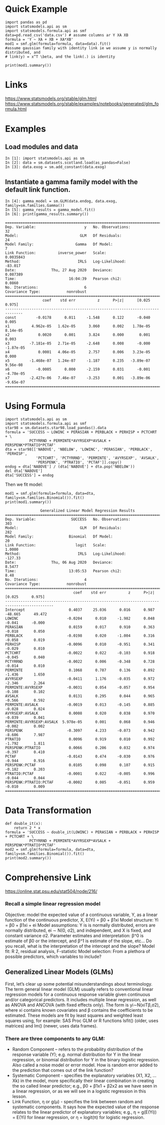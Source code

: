 # Quick Example
```
import pandas as pd
import statsmodels.api as sm
import statsmodels.formula.api as smf
data=pd.read_csv('data.csv') # assume columns ar Y XA XB
formula = 'Y ~ XA + XB + XA*XB'
mod1 = smf.glm(formula=formula, data=data).fit()
#assume gaussian family with identity link ie we assume y is normally distributed, and 
# link(y) = x^T \beta, and the link(.) is identity

print(mod1.summary())
```


# Links

https://www.statsmodels.org/stable/glm.html
https://www.statsmodels.org/stable/examples/notebooks/generated/glm_formula.html


# Examples

## Load modules and data
```
In [1]: import statsmodels.api as sm
In [2]: data = sm.datasets.scotland.load(as_pandas=False)
In [3]: data.exog = sm.add_constant(data.exog)
```
## Instantiate a gamma family model with the default link function.
```
In [4]: gamma_model = sm.GLM(data.endog, data.exog, family=sm.families.Gamma())
In [5]: gamma_results = gamma_model.fit()
In [6]: print(gamma_results.summary())
```
```
==============================================================================
Dep. Variable:                      y   No. Observations:                   32
Model:                            GLM   Df Residuals:                       24
Model Family:                   Gamma   Df Model:                            7
Link Function:          inverse_power   Scale:                       0.0035843
Method:                          IRLS   Log-Likelihood:                -83.017
Date:                Thu, 27 Aug 2020   Deviance:                     0.087389
Time:                        16:04:39   Pearson chi2:                   0.0860
No. Iterations:                     6                                         
Covariance Type:            nonrobust                                         
==============================================================================
                 coef    std err          z      P>|z|      [0.025      0.975]
------------------------------------------------------------------------------
const         -0.0178      0.011     -1.548      0.122      -0.040       0.005
x1          4.962e-05   1.62e-05      3.060      0.002    1.78e-05    8.14e-05
x2             0.0020      0.001      3.824      0.000       0.001       0.003
x3         -7.181e-05   2.71e-05     -2.648      0.008      -0.000   -1.87e-05
x4             0.0001   4.06e-05      2.757      0.006    3.23e-05       0.000
x5         -1.468e-07   1.24e-07     -1.187      0.235   -3.89e-07    9.56e-08
x6            -0.0005      0.000     -2.159      0.031      -0.001   -4.78e-05
x7         -2.427e-06   7.46e-07     -3.253      0.001   -3.89e-06   -9.65e-07
==============================================================================
```
# Using Formula

```
import statsmodels.api as sm
import statsmodels.formula.api as smf
star98 = sm.datasets.star98.load_pandas().data
formula = 'SUCCESS ~ LOWINC + PERASIAN + PERBLACK + PERHISP + PCTCHRT + \
           PCTYRRND + PERMINTE*AVYRSEXP*AVSALK + PERSPENK*PTRATIO*PCTAF'
dta = star98[['NABOVE', 'NBELOW', 'LOWINC', 'PERASIAN', 'PERBLACK', 'PERHISP',
              'PCTCHRT', 'PCTYRRND', 'PERMINTE', 'AVYRSEXP', 'AVSALK',
              'PERSPENK', 'PTRATIO', 'PCTAF']].copy()
endog = dta['NABOVE'] / (dta['NABOVE'] + dta.pop('NBELOW'))
del dta['NABOVE']
dta['SUCCESS'] = endog
```
Then we fit model:

```
mod1 = smf.glm(formula=formula, data=dta, family=sm.families.Binomial()).fit()
print(mod1.summary())
```

```
                Generalized Linear Model Regression Results
==============================================================================
Dep. Variable:                SUCCESS   No. Observations:                  303
Model:                            GLM   Df Residuals:                      282
Model Family:                Binomial   Df Model:                           20
Link Function:                  logit   Scale:                          1.0000
Method:                          IRLS   Log-Likelihood:                -127.33
Date:                Thu, 06 Aug 2020   Deviance:                       8.5477
Time:                        13:05:53   Pearson chi2:                     8.48
No. Iterations:                     4
Covariance Type:            nonrobust
============================================================================================
                               coef    std err          z      P>|z|      [0.025      0.975]
--------------------------------------------------------------------------------------------
Intercept                    0.4037     25.036      0.016      0.987     -48.665      49.472
LOWINC                      -0.0204      0.010     -1.982      0.048      -0.041      -0.000
PERASIAN                     0.0159      0.017      0.910      0.363      -0.018       0.050
PERBLACK                    -0.0198      0.020     -1.004      0.316      -0.058       0.019
PERHISP                     -0.0096      0.010     -0.951      0.341      -0.029       0.010
PCTCHRT                     -0.0022      0.022     -0.103      0.918      -0.045       0.040
PCTYRRND                    -0.0022      0.006     -0.348      0.728      -0.014       0.010
PERMINTE                     0.1068      0.787      0.136      0.892      -1.436       1.650
AVYRSEXP                    -0.0411      1.176     -0.035      0.972      -2.346       2.264
PERMINTE:AVYRSEXP           -0.0031      0.054     -0.057      0.954      -0.108       0.102
AVSALK                       0.0131      0.295      0.044      0.965      -0.566       0.592
PERMINTE:AVSALK             -0.0019      0.013     -0.145      0.885      -0.028       0.024
AVYRSEXP:AVSALK              0.0008      0.020      0.038      0.970      -0.039       0.041
PERMINTE:AVYRSEXP:AVSALK  5.978e-05      0.001      0.068      0.946      -0.002       0.002
PERSPENK                    -0.3097      4.233     -0.073      0.942      -8.606       7.987
PTRATIO                      0.0096      0.919      0.010      0.992      -1.792       1.811
PERSPENK:PTRATIO             0.0066      0.206      0.032      0.974      -0.397       0.410
PCTAF                       -0.0143      0.474     -0.030      0.976      -0.944       0.916
PERSPENK:PCTAF               0.0105      0.098      0.107      0.915      -0.182       0.203
PTRATIO:PCTAF               -0.0001      0.022     -0.005      0.996      -0.044       0.044
PERSPENK:PTRATIO:PCTAF      -0.0002      0.005     -0.051      0.959      -0.010       0.009
============================================================================================
```
# Data Transformation

```
def double_it(x):
    return 2 * x
formula = 'SUCCESS ~ double_it(LOWINC) + PERASIAN + PERBLACK + PERHISP + PCTCHRT + \
           PCTYRRND + PERMINTE*AVYRSEXP*AVSALK + PERSPENK*PTRATIO*PCTAF'
mod2 = smf.glm(formula=formula, data=dta, family=sm.families.Binomial()).fit()
print(mod2.summary())
```

# Comprehensive Link

https://online.stat.psu.edu/stat504/node/216/

### Recall a simple linear regression model

Objective: model the expected value of a continuous variable, Y, as a linear function of the continuous predictor, X, E(Yi) = β0 + β1xi
Model structure: Yi = β0 + β1xi + ei
Model assumptions: Y is is normally distributed, errors are normally distributed, ei ∼ N(0, σ2), and independent, and X is fixed, and constant variance σ2.
Parameter estimates and interpretation: β^0 is estimate of β0 or the intercept, and β^1 is estimate of the slope, etc... Do you recall, what is the interpretation of the intercept and the slope?
Model fit: R 2, residual analysis, F-statistic
Model selection: From a plethora of possible predictors, which variables to include?


## Generalized Linear Models (GLMs)

 First, let’s clear up some potential misunderstandings about terminology.  The term general linear model (GLM) usually refers to conventional linear regression models for a continuous response variable given continuous and/or categorical predictors. It includes multiple linear regression, as well as ANOVA and ANCOVA (with fixed effects only). The form is yi∼N(xiTβ,σ2), where xi contains known covariates and β contains the coefficients to be estimated. These models are fit by least squares and weighted least squares using, for example: SAS Proc GLM or R functions lsfit() (older, uses matrices) and lm() (newer, uses data frames).


### There are three components to any GLM:

+ Random Component – refers to the probability distribution of the response variable (Y); e.g. normal distribution for Y in the linear regression, or binomial distribution for Y in the binary logistic regression.  Also called a noise model or error model.  How is random error added to the prediction that comes out of the link function?
+ Systematic Component - specifies the explanatory variables (X1, X2, ... Xk) in the model, more specifically their linear combination in creating the so called linear predictor; e.g., β0 + β1x1 + β2x2 as we have seen in a linear regression, or as we will see in a logistic regression in this lesson.
+ Link Function, η or g(μ) - specifies the link between random and systematic components. It says how the expected value of the response relates to the linear predictor of explanatory variables; e.g., η = g(E(Yi)) = E(Yi) for linear regression, or  η = logit(π) for logistic regression.